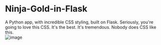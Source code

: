# Ninja-Gold-in-Flask
A Python app, with incredible CSS styling, built on Flask. Seriously, you're going to love this CSS. It's the best. It's tremendous. Nobody does CSS like this.   
![image](https://user-images.githubusercontent.com/32718849/39738545-c9dd7912-5259-11e8-8780-7bc6c8b8d902.png)
